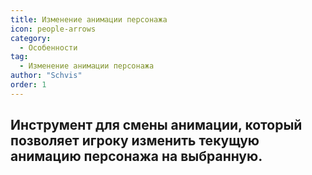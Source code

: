 ```yaml
---
title: Изменение анимации персонажа
icon: people-arrows
category:
  - Особенности
tag:
  - Изменение анимации персонажа
author: "Schvis"
order: 1
---
```


## Инструмент для смены анимации, который позволяет игроку изменить текущую анимацию персонажа на выбранную.
